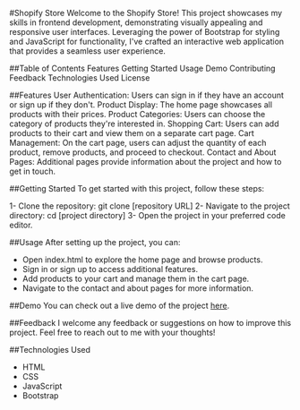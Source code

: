 #Shopify Store
Welcome to the Shopify Store! This project showcases my skills in frontend development, demonstrating visually appealing and responsive user interfaces. Leveraging the power of Bootstrap for styling and JavaScript for functionality, I've crafted an interactive web application that provides a seamless user experience.

##Table of Contents
Features
Getting Started
Usage
Demo
Contributing
Feedback
Technologies Used
License

##Features
User Authentication: Users can sign in if they have an account or sign up if they don't.
Product Display: The home page showcases all products with their prices.
Product Categories: Users can choose the category of products they're interested in.
Shopping Cart: Users can add products to their cart and view them on a separate cart page.
Cart Management: On the cart page, users can adjust the quantity of each product, remove products, and proceed to checkout.
Contact and About Pages: Additional pages provide information about the project and how to get in touch.

##Getting Started
To get started with this project, follow these steps:

1- Clone the repository: git clone [repository URL]
2- Navigate to the project directory: cd [project directory]
3- Open the project in your preferred code editor.

##Usage
After setting up the project, you can:
* Open index.html to explore the home page and browse products.
* Sign in or sign up to access additional features.
* Add products to your cart and manage them in the cart page.
* Navigate to the contact and about pages for more information.
  
##Demo
You can check out a live demo of the project [here](https://shopifystore.onrender.com).

##Feedback
I welcome any feedback or suggestions on how to improve this project. Feel free to reach out to me with your thoughts!

##Technologies Used
* HTML
* CSS
* JavaScript
* Bootstrap
